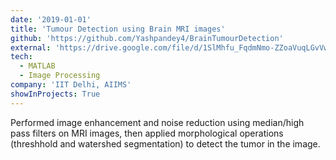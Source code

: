```yaml
---
date: '2019-01-01'
title: 'Tumour Detection using Brain MRI images'
github: 'https://github.com/Yashpandey4/BrainTumourDetection'
external: 'https://drive.google.com/file/d/1SlMhfu_FqdmNmo-ZZoaVuqLGvVw4tHOT/view?usp=sharing'
tech:
  - MATLAB
  - Image Processing
company: 'IIT Delhi, AIIMS'
showInProjects: True
---
```


Performed image enhancement and noise reduction using median/high pass filters on MRI images, then applied morphological operations (threshhold and watershed segmentation) to detect the tumor in the image.

